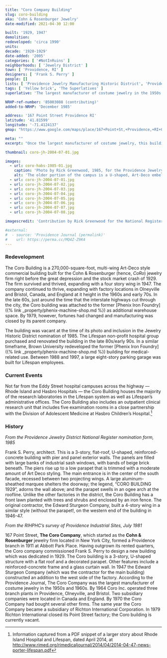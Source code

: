 ```yaml
---
title: "Coro Company Building"
slug: coro-building
aka: 'Cohn & Rosenburger Jewelry'
date-modified: 2021-04-30 12:00

built: '1929, 1947'
demolition: 
redeveloped: 'circa 1990'
units:
decade: '1920-1929'
date-added: '2005'
categories: [ '#NotInRuins' ]
neighborhoods: [ 'Jewelry District' ]
town: [ 'Providence, RI' ]
designers: [ 'Frank S. Perry' ]
people: []
lists: [ 'Providence Jewelry Manufacturing Historic District', 'Providence Industrial Sites 1981', 'National Register of Historic Places' ]
tags: [ 'Yellow brick', 'The Superlatives' ]
superlative: 'The largest manufacturer of costume jewelry in the 1950s and 1960s'

NRHP-ref-number: '85003088 (contributing)'
added-to-NRHP: 'December 1985'

address: '167 Point Street Providence RI'
latitude: '41.81599'
longitude: '-71.4124137'
gmap: "https://www.google.com/maps/place/167+Point+St,+Providence,+RI+02903/@41.81599,-71.4124137,17z/data=!3m1!4b1!4m5!3m4!1s0x89e4456bb9509897:0x61a537bd261dd37c!8m2!3d41.81599!4d-71.410225"

meta: ""
excerpt: "Once the largest manufacturer of costume jewelry, this building was vacant in the 80s but then revived by Lifespan as their corporate headquarters"

thumbnail: coro-jh-2004-07-01.jpg

images:
  - url: coro-habs-1985-01.jpg
    caption: 'Photo by Rick Greenwood, 1985, for the Providence Jewelry Manufacturing Historic District nomination form'
    alt: 'The older portion of the campus is a U-shaped, Art-Deco embellished yellow brick and sandstone trimemd building with large commercial windows. The ornamentation is simple and slight, preferring to highlight the modern construction techniques which allowed the windows to be much larger and the structural surface area of the building much smaller. A similarly-designed but less ornamented wing was built 20 years later to the west and connecting to the main structure.'
  - url: coro-jh-2004-07-01.jpg
  - url: coro-jh-2004-07-02.jpg
  - url: coro-jh-2004-07-03.jpg
  - url: coro-jh-2004-07-04.jpg
  - url: coro-jh-2004-07-05.jpg
  - url: coro-jh-2004-07-06.jpg
  - url: coro-jh-2004-07-07.jpg
  - url: coro-jh-2004-07-08.jpg

imagescredit: 'Contribution by Rick Greenwood for the National Register Form'

#external:
#  - source: 'Providence Journal (permalink)'
#    url: https://perma.cc/MQ4Z-Z9K4
---
```


### Redevelopment

The Coro Building is a 270,000-square-foot, multi-wing Art-Deco style commercial building built for the Cohn & Rosenburger (hence, <i>CoRo</i>) jewelry firm right before the great depression and the stock market crash of 1929. The firm survived and thrived, expanding with a four story wing in 1947. The company continued to thrive, expanding with factory locations in Olneyville and Bristol, Canada, and England at it height in the 1960s and early 70s. In the late 60s, just around the time that the interstate highways cut through the city, the Coro building was attached to the former [Phenix Iron Foundry]({% link _property/phenix-machine-shop.md %}) as additional warehouse space. By 1979, however, fortunes had changed and manufacturing was closed by its parent company. 

The building was vacant at the time of its photo and inclusion in the Jewelry Historic District nomination of 1985. The Lifespan non-profit hospital group purchased and renovated the building in the late 80s/early 90s. In a similar timeframe, Brown University redeveloped the former [Phenix Iron Foundry]({% link _property/phenix-machine-shop.md %}) building for medical-related use. Between 1988 and 1997, a large eight-story parking garage was built for Lifespan employees. 


### Current Events

Not far from the Eddy Street hospital campuses across the highway — Rhode Island and Hasbro Hospitals — the Coro Building houses the majority of the research laboratories in the Lifespan system as well as Lifespan’s administrative offices. The Coro Building also includes an outpatient clinical research unit that includes five examination rooms in a close partnership with the Division of Adolescent Medicine at Hasbro Children’s Hospital.[^1]

[^1]: Information captured from a PDF snippet of a larger story about Rhode Island Hospital and Lifespan, dated April 2014, at http://www.rimed.org/rimedicaljournal/2014/04/2014-04-47-news-porter-lifespan.pdf 
 

### History

_From the Providence Jewelry District National Register nomination form, 1985_

Frank S. Perry, architect. This is a 3-story, flat-roof, U-shaped, reinforced-concrete building with pier and panel exterior walls. The panels are filled with large banks of industrial sash windows, with bands of beige brick beneath. The piers rise up to a low parapet that is trimmed with a moderate amount of Art Deco styling. The main entrance is in the center of the south facade, recessed between two projecting wings. A large aluminum-sheathed marquee shelters the doorway; the legend, “CORO BUILDING 1929”, adorns the wall above; and the parapet swells in an ogee arch at the roofline. Unlike the other factories in the district, the Coro Building has a front lawn planted with trees and shrubs and enclosed by an iron fence. The original contractor, the Edward Sturgeon Company, built a 4-story wing in a similar style (without the parapet!, on the western end of the building in 1946-47.


_From the RIHPHC’s survey of Providence Industrial Sites, July 1981_

167 Point Street, **The Coro Company**, which started as the **Cohn & Rosenburger** jewelry firm located in New York City, formed a Providence branch in 1911 at Abbott Park Place. Having outgrown its rented quarters, the Coro company commissioned Frank S. Perry to design a new building which was dedicated in 1929. The Coro building is a 3-story, U-shaped structure with a flat roof and a decorated parapet. Other features include a reinforced-concrete frame and a glass curtain wall. In 1947 the Edward Sturgeon Company (which was the contractor for the main building) constructed an addition to the west side of the factory. According to the Providence Journal, The Coro Company was the largest manufacturer of costume jewelry in the 1950s and 1960s. By 1964 Coro Inc. operated three branch plants in Providence, Olneyville, and Bristol. Two subsidiary companies were located in Canada and England. By 1970 the Coro Company had bought several other firms. The same year the Coro Company became a subsidiary of Richton International Corporation. In 1979 Richton International closed its Point Street factory; the Coro building is currently vacant.
